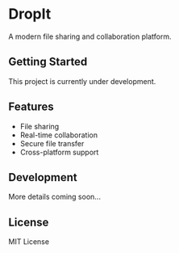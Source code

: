 # DropIt

A modern file sharing and collaboration platform.

## Getting Started

This project is currently under development.

## Features

- File sharing
- Real-time collaboration
- Secure file transfer
- Cross-platform support

## Development

More details coming soon...

## License

MIT License

